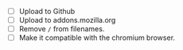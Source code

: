 - [ ] Upload to Github
- [ ] Upload to addons.mozilla.org
- [ ] Remove `/` from filenames.
- [ ] Make it compatible with the chromium browser.
